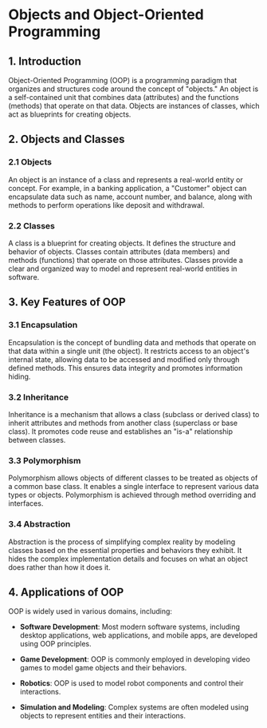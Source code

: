 # Objects and Object-Oriented Programming

## 1. Introduction

Object-Oriented Programming (OOP) is a programming paradigm that organizes and structures code around the concept of "objects." An object is a self-contained unit that combines data (attributes) and the functions (methods) that operate on that data. Objects are instances of classes, which act as blueprints for creating objects.

## 2. Objects and Classes

### 2.1 Objects

An object is an instance of a class and represents a real-world entity or concept. For example, in a banking application, a "Customer" object can encapsulate data such as name, account number, and balance, along with methods to perform operations like deposit and withdrawal.

### 2.2 Classes

A class is a blueprint for creating objects. It defines the structure and behavior of objects. Classes contain attributes (data members) and methods (functions) that operate on those attributes. Classes provide a clear and organized way to model and represent real-world entities in software.

## 3. Key Features of OOP

### 3.1 Encapsulation

Encapsulation is the concept of bundling data and methods that operate on that data within a single unit (the object). It restricts access to an object's internal state, allowing data to be accessed and modified only through defined methods. This ensures data integrity and promotes information hiding.

### 3.2 Inheritance

Inheritance is a mechanism that allows a class (subclass or derived class) to inherit attributes and methods from another class (superclass or base class). It promotes code reuse and establishes an "is-a" relationship between classes.

### 3.3 Polymorphism

Polymorphism allows objects of different classes to be treated as objects of a common base class. It enables a single interface to represent various data types or objects. Polymorphism is achieved through method overriding and interfaces.

### 3.4 Abstraction

Abstraction is the process of simplifying complex reality by modeling classes based on the essential properties and behaviors they exhibit. It hides the complex implementation details and focuses on what an object does rather than how it does it.

## 4. Applications of OOP

OOP is widely used in various domains, including:

- **Software Development**: Most modern software systems, including desktop applications, web applications, and mobile apps, are developed using OOP principles.

- **Game Development**: OOP is commonly employed in developing video games to model game objects and their behaviors.

- **Robotics**: OOP is used to model robot components and control their interactions.

- **Simulation and Modeling**: Complex systems are often modeled using objects to represent entities and their interactions.

